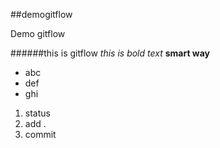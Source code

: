 ##demogitflow

Demo gitflow

######this is gitflow
*this is bold text*
**smart way**

- abc
- def
- ghi


1. status
2. add .
3. commit
